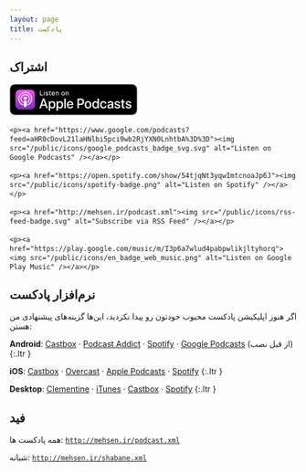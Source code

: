 ```yaml
---
layout: page
title: پادکست
---
```

<style>
#sub a { border: none; }
#sub img { width: 14rem; max-width: 60%; }
</style>

## اشتراک
<div class="center" id="sub">
	<p><a href="https://itunes.apple.com/us/podcast/%D9%85-%D8%AD%D8%B3%D9%86/id1431035380"><img src="/public/icons/US_UK_Apple_Podcasts_Listen_Badge_RGB.svg" alt="Listen on Apple Podcasts (iTunes)" /></a></p>

	<p><a href="https://www.google.com/podcasts?feed=aHR0cDovL21laHNlbi5pci9wb2RjYXN0LnhtbA%3D%3D"><img src="/public/icons/google_podcasts_badge_svg.svg" alt="Listen on Google Podcasts" /></a></p>

	<p><a href="https://open.spotify.com/show/54tjqNt3yqwImtcnoaJp6J"><img src="/public/icons/spotify-badge.png" alt="Listen on Spotify" /></a></p>

	<p><a href="http://mehsen.ir/podcast.xml"><img src="/public/icons/rss-feed-badge.svg" alt="Subscribe via RSS Feed" /></a></p>

	<p><a href="https://play.google.com/music/m/I3p6a7wlud4pabpwlikjltyhorq"><img src="/public/icons/en_badge_web_music.png" alt="Listen on Google Play Music" /></a></p>
</div>

## نرم‌افزار پادکست
اگر هنوز اپلیکیشن پادکست محبوب خودتون رو پیدا نکردید، این‌ها گزینه‌های پیشنهادی من هستن:

**Android**:
[Castbox](https://play.google.com/store/apps/details?id=fm.castbox.audiobook.radio.podcast)
&middot;
[Podcast Addict](https://play.google.com/store/apps/details?id=com.bambuna.podcastaddict)
&middot;
[Spotify](https://play.google.com/store/apps/details?id=com.spotify.music)
&middot;
[Google Podcasts](https://play.google.com/store/apps/details?id=com.google.android.apps.podcasts) (از قبل نصب)
{:.ltr }

**iOS**:
[Castbox](https://itunes.apple.com/app/castbox-radio/id1243410543?mt=8)
&middot;
[Overcast](https://itunes.apple.com/us/app/overcast-podcast-player/id888422857?mt=8)
&middot;
[Apple Podcasts](https://itunes.apple.com/us/app/podcasts/id525463029?mt=8)
&middot; 
[Spotify](https://itunes.apple.com/us/app/spotify-music/id324684580?mt=8)
{:.ltr }

**Desktop**:
[Clementine](https://www.clementine-player.org/)
&middot; 
[iTunes](https://www.apple.com/itunes/)
&middot; 
[Castbox](https://castbox.fm/)
&middot; 
[Spotify](https://www.spotify.com/)
{:.ltr }

## فید
همه پادکست ها: [`http://mehsen.ir/podcast.xml`](http://mehsen.ir/podcast.xml)
  
شبانه: [`http://mehsen.ir/shabane.xml`](http://mehsen.ir/shabane.xml)
